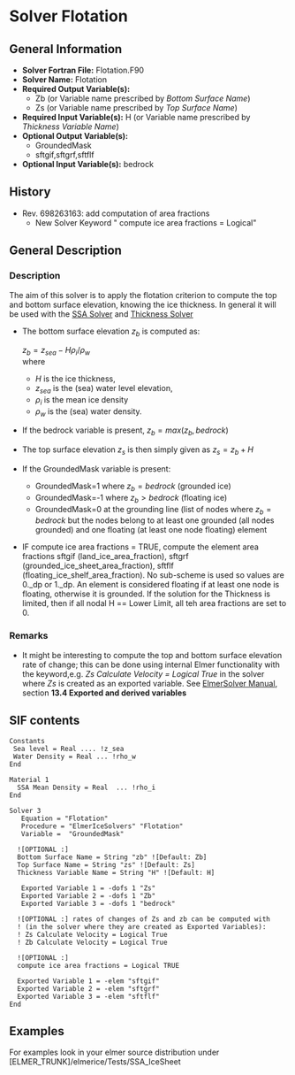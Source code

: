 # Solver Flotation
## General Information
- **Solver Fortran File:** Flotation.F90
- **Solver Name:** Flotation
- **Required Output Variable(s):** 
	- Zb (or Variable name prescribed by *Bottom Surface Name*)
	- Zs (or Variable name prescribed by *Top Surface Name*)
- **Required Input Variable(s):** H (or Variable name prescribed by *Thickness Variable Name*)
- **Optional Output Variable(s):** 
	- GroundedMask
	- sftgif,sftgrf,sftflf
- **Optional Input Variable(s):** bedrock

## History
- Rev. 698263163: add computation of area fractions
	- New Solver Keyword " compute ice area fractions = Logical"

## General Description

### Description 

The aim of this solver is to apply the flotation criterion to compute the top and bottom surface elevation, knowing the ice thickness. In general it will be used with the [SSA Solver](./SSA.md) and [Thickness Solver](./ThicknessSolver.md)

- The bottom surface elevation $z_b$ is computed as:

  $z_b=z_{sea} - H \rho_i / \rho_w$  
  where  
  - $H$ is the ice thickness,   
  - $z_{sea}$ is the (sea) water level elevation,   
  - $\rho_i$ is the mean ice density   
  - $\rho_w$ is the (sea) water density.

- If the bedrock variable is present, $z_b=max(z_b,bedrock)$  

- The top surface elevation $z_s$ is then simply given as $z_s = z_b + H$

- If the GroundedMask variable is present:  
  - GroundedMask=1 where $z_b=bedrock$ (grounded ice)
  - GroundedMask=-1 where $z_b>bedrock$ (floating ice)
  - GroundedMask=0 at the grounding line (list of nodes where $z_b=bedrock$ but the nodes belong to at least one grounded (all nodes grounded) and one floating (at least one node floating) element  

- IF compute ice area fractions = TRUE, compute the element area fractions sftgif (land_ice_area_fraction), sftgrf (grounded_ice_sheet_area_fraction), sftflf (floating_ice_shelf_area_fraction). No sub-scheme is used so values are 0._dp or 1._dp. An element is considered floating if at least one node is floating, otherwise it is grounded. If the solution for the Thickness is limited, then if all nodal H == Lower Limit, all teh area fractions are set to 0.

### Remarks  

- It might be interesting to compute the top and bottom surface elevation rate of change; this can be done using internal Elmer functionality with the keyword,e.g. *Zs Calculate Velocity = Logical True* in the solver where *Zs* is created as an exported variable. See [ElmerSolver Manual](http://www.nic.funet.fi/pub/sci/physics/elmer/doc/ElmerSolverManual.pdf), section **13.4 Exported and derived variables**

## SIF contents
```
Constants
 Sea level = Real .... !z_sea
 Water Density = Real ... !rho_w 
End

Material 1
  SSA Mean Density = Real  ... !rho_i 
End

Solver 3
   Equation = "Flotation"
   Procedure = "ElmerIceSolvers" "Flotation"
   Variable =  "GroundedMask"

  ![OPTIONAL :] 
  Bottom Surface Name = String "zb" ![Default: Zb]  
  Top Surface Name = String "zs" ![Default: Zs]  
  Thickness Variable Name = String "H" ![Default: H] 

   Exported Variable 1 = -dofs 1 "Zs"
   Exported Variable 2 = -dofs 1 "Zb"
   Exported Variable 3 = -dofs 1 "bedrock"

  ![OPTIONAL :] rates of changes of Zs and zb can be computed with 
  ! (in the solver where they are created as Exported Variables):
  ! Zs Calculate Velocity = Logical True
  ! Zb Calculate Velocity = Logical True

  ![OPTIONAL :]
  compute ice area fractions = Logical TRUE
  
  Exported Variable 1 = -elem "sftgif"
  Exported Variable 2 = -elem "sftgrf"
  Exported Variable 3 = -elem "sftflf"
End
```

## Examples
For examples look in your elmer source distribution under
[ELMER_TRUNK]/elmerice/Tests/SSA_IceSheet
